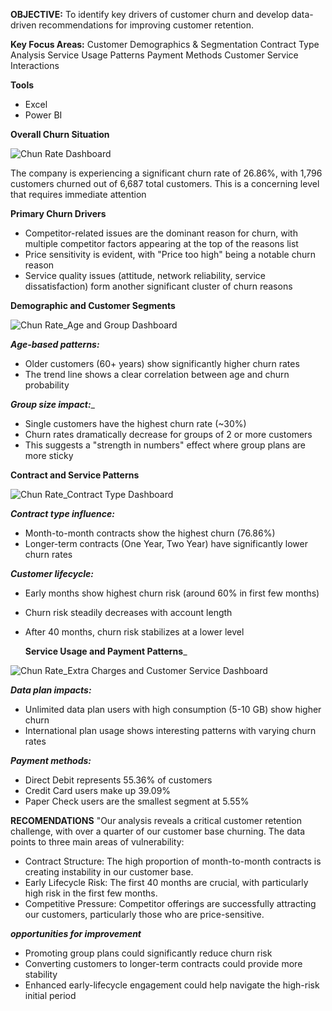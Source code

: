 **OBJECTIVE:** To identify key drivers of customer churn and develop data-driven recommendations for improving customer retention. 

**Key Focus Areas:**
Customer Demographics & Segmentation
Contract Type Analysis
Service Usage Patterns
Payment Methods
Customer Service Interactions

**Tools**
- Excel
- Power BI
  
**Overall Churn Situation**

![Chun Rate Dashboard](https://github.com/user-attachments/assets/44ba81e7-a560-4dc3-aee4-dc043da074b9)


The company is experiencing a significant churn rate of 26.86%, with 1,796 customers churned out of 6,687 total customers. This is a concerning level that requires immediate attention

**Primary Churn Drivers**

- Competitor-related issues are the dominant reason for churn, with multiple competitor factors appearing at the top of the reasons list
- Price sensitivity is evident, with "Price too high" being a notable churn reason
- Service quality issues (attitude, network reliability, service dissatisfaction) form another significant cluster of churn reasons

**Demographic and Customer Segments**

![Chun Rate_Age and Group Dashboard](https://github.com/user-attachments/assets/68586bc1-874e-41ef-82e1-fefac892834a)

_**Age-based patterns:**_
- Older customers (60+ years) show significantly higher churn rates
- The trend line shows a clear correlation between age and churn probability

_**Group size impact:**__
- Single customers have the highest churn rate (~30%)
- Churn rates dramatically decrease for groups of 2 or more customers
- This suggests a "strength in numbers" effect where group plans are more sticky

**Contract and Service Patterns**

![Chun Rate_Contract Type Dashboard](https://github.com/user-attachments/assets/bfbee459-f3e3-404c-962f-3b5c34b32c15)

_**Contract type influence:**_
- Month-to-month contracts show the highest churn (76.86%)
- Longer-term contracts (One Year, Two Year) have significantly lower churn rates

_**Customer lifecycle:**_
- Early months show highest churn risk (around 60% in first few months)
- Churn risk steadily decreases with account length
- After 40 months, churn risk stabilizes at a lower level

  **Service Usage and Payment Patterns**_
  
![Chun Rate_Extra Charges and Customer Service Dashboard](https://github.com/user-attachments/assets/7f8260b9-5dc4-41d5-a7e5-cb510018f49f)

_**Data plan impacts:**_
- Unlimited data plan users with high consumption (5-10 GB) show higher churn
- International plan usage shows interesting patterns with varying churn rates

_**Payment methods:**_
- Direct Debit represents 55.36% of customers
- Credit Card users make up 39.09%
- Paper Check users are the smallest segment at 5.55%

**RECOMENDATIONS**
"Our analysis reveals a critical customer retention challenge, with over a quarter of our customer base churning. The data points to three main areas of vulnerability:
- Contract Structure: The high proportion of month-to-month contracts is creating instability in our customer base.
- Early Lifecycle Risk: The first 40 months are crucial, with particularly high risk in the first few months.
- Competitive Pressure: Competitor offerings are successfully attracting our customers, particularly those who are price-sensitive.

_**opportunities for improvement**_
- Promoting group plans could significantly reduce churn risk
- Converting customers to longer-term contracts could provide more stability
- Enhanced early-lifecycle engagement could help navigate the high-risk initial period
